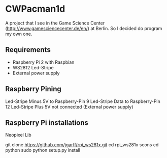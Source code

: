 # CWPacman1d

A project that I see in the Game Science Center (http://www.gamesciencecenter.de/en/) at Berlin. So I decided do program my own one. 

## Requirements
* Raspberry Pi 2 with Raspbian
* WS2812 Led-Stripe
* External power supply

## Raspberry Pining
Led-Stripe Minus 5V to Raspberry-Pin 9
Led-Stripe Data to Raspberry-Pin 12
Led-Stripe Plus 5V not connected (External power supply)

## Raspberry Pi installations
Neopixel Lib

git clone https://github.com/jgarff/rpi_ws281x.git
cd rpi_ws281x
scons
cd python
sudo python setup.py install






